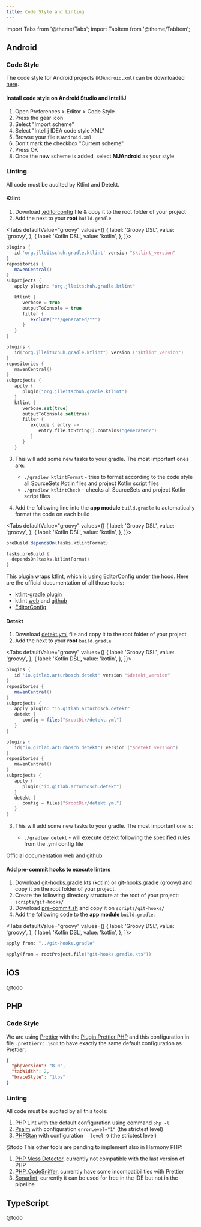 ```yaml
---
title: Code Style and Linting
---
```


import Tabs from '@theme/Tabs';
import TabItem from '@theme/TabItem';


## Android

### Code Style

The code style for Android projects (`MJAndroid.xml`) can be downloaded [here](https://bitbucket.org/mobilejazz/mj-android-codestyles/raw/master/MJAndroid.xml).

#### Install code style on Android Studio and IntelliJ

1. Open Preferences > Editor > Code Style
2. Press the gear icon
3. Select "Import scheme"
4. Select "Intellij IDEA code style XML"
5. Browse your file `MJAndroid.xml`
6. Don't mark the checkbox "Current scheme"
7. Press OK
8. Once the new scheme is added, select **MJAndroid** as your style

### Linting

All code must be audited by Ktlint and Detekt.

#### Ktlint

1. Download [.editorconfig](https://bitbucket.org/mobilejazz/mj-android-codestyles/raw/master/.editorconfig) file & copy it to the root folder of your project
2. Add the next to your **root** `build.gradle`

<Tabs defaultValue="groovy" values={[
{ label: 'Groovy DSL', value: 'groovy', },
{ label: 'Kotlin DSL', value: 'kotlin', },
]}>

<TabItem value="groovy">

```groovy
plugins {
   id 'org.jlleitschuh.gradle.ktlint' version "$ktlint_version"
}
repositories {
   mavenCentral()
}
subprojects {
   apply plugin: "org.jlleitschuh.gradle.ktlint"

   ktlint {
      verbose = true
      outputToConsole = true
      filter {
         exclude("**/generated/**")
      }
   }
}
```
  
</TabItem>

<TabItem value="kotlin">

```kotlin
plugins {
   id("org.jlleitschuh.gradle.ktlint") version ("$ktlint_version")
}
repositories {
   mavenCentral()
}
subprojects {
   apply {
      plugin("org.jlleitschuh.gradle.ktlint")
   }
   ktlint {
      verbose.set(true)
      outputToConsole.set(true)
      filter {
         exclude { entry ->
            entry.file.toString().contains("generated/")
         }
      }
   }
```
</TabItem>

</Tabs>

3. This will add some new tasks to your gradle. The most important ones are:

   - `./gradlew ktlintFormat` - tries to format according to the code style all SourceSets Kotlin files and project Kotlin script files
   - `./gradlew ktlintCheck` - checks all SourceSets and project Kotlin script files

4. Add the following line into the **app module** `build.gradle` to automatically format the code on each build

<Tabs defaultValue="groovy" values={[
{ label: 'Groovy DSL', value: 'groovy', },
{ label: 'Kotlin DSL', value: 'kotlin', },
]}>

<TabItem value="groovy">

```groovy
preBuild.dependsOn(tasks.ktlintFormat)
```

</TabItem>

<TabItem value="kotlin">

```kotlin
tasks.preBuild {
  dependsOn(tasks.ktlintFormat)
}
```

</TabItem>

</Tabs>

This plugin wraps ktlint, which is using EditorConfig under the hood. Here are the official documentation of all those tools:

- [ktlint-gradle plugin](https://github.com/JLLeitschuh/ktlint-gradle)
- ktlint [web](https://ktlint.github.io/) and [github](https://github.com/pinterest/ktlint)
- [EditorConfig](https://editorconfig.org/)

#### Detekt

1. Download [detekt.yml](https://bitbucket.org/mobilejazz/mj-android-codestyles/raw/master/detekt.yml) file and copy it to the root folder of your project
2. Add the next to your **root** `build.gradle`

<Tabs defaultValue="groovy" values={[
   { label: 'Groovy DSL', value: 'groovy', },
   { label: 'Kotlin DSL', value: 'kotlin', },
   ]}>

<TabItem value="groovy">

```groovy
plugins {
   id 'io.gitlab.arturbosch.detekt' version "$detekt_version"
}
repositories {
   mavenCentral()
}
subprojects {
   apply plugin: "io.gitlab.arturbosch.detekt"
   detekt {
      config = files("$rootDir/detekt.yml")
   }
}
```
</TabItem>

<TabItem value="kotlin">

```kotlin
plugins {
   id("io.gitlab.arturbosch.detekt") version ("$detekt_version")
}
repositories {
   mavenCentral()
}
subprojects {
   apply {
      plugin("io.gitlab.arturbosch.detekt")
   }
   detekt {
      config = files("$rootDir/detekt.yml")
   }
}
```

</TabItem>

</Tabs>

3. This will add some new tasks to your gradle. The most important one is:

    - `./gradlew detekt` - will execute detekt following the specified rules from the .yml config file

Official documentation [web](https://detekt.github.io/detekt/) and [github](https://github.com/detekt/detekt)

#### Add pre-commit hooks to execute linters

1. Download [git-hooks.gradle.kts](https://bitbucket.org/mobilejazz/mj-android-codestyles/raw/master/git-hooks/git-hooks.gradle.kts) (kotlin) or [git-hooks.gradle](https://bitbucket.org/mobilejazz/mj-android-codestyles/raw/master/git-hooks/git-hooks.gradle) (groovy) and copy it on the root folder of your project.
2. Create the following directory structure at the root of your project: `scripts/git-hooks/`
3. Download [pre-commit.sh](https://bitbucket.org/mobilejazz/mj-android-codestyles/raw/master/git-hooks/pre-commit.sh) and copy it on `scripts/git-hooks/`
4. Add the following code to the **app module** `build.gradle`:

<Tabs defaultValue="groovy" values={[
   { label: 'Groovy DSL', value: 'groovy', },
   { label: 'Kotlin DSL', value: 'kotlin', },
   ]}>
<TabItem value="groovy">

```groovy
apply from: "../git-hooks.gradle"
```
</TabItem>

<TabItem value="kotlin">

```kotlin
apply(from = rootProject.file("git-hooks.gradle.kts"))
```

</TabItem>

</Tabs>

## iOS

@todo

## PHP

### Code Style

We are using [Prettier](https://prettier.io/) with the [Plugin Prettier PHP](https://github.com/prettier/plugin-php) 
and this configuration in file `.prettierrc.json` to have exactly the same default configuration as Prettier:

```json
{
  "phpVersion": "8.0",
  "tabWidth": 2,
  "braceStyle": "1tbs"
}
```

### Linting

All code must be audited by all this tools:

1. PHP Lint with the default configuration using command `php -l`
2. [Psalm](https://psalm.dev/) with configuration `errorLevel="1"` (the strictest level)
3. [PHPStan](https://phpstan.org/) with configuration `--level 9` (the strictest level)

@todo This other tools are pending to implement also in Harmony PHP:

1. [PHP Mess Detector](https://phpmd.org/), currently not compatible with the last version of PHP
2. [PHP_CodeSniffer](https://github.com/squizlabs/PHP_CodeSniffer), currently have some incompatibilities with Prettier
3. [Sonarlint](https://www.sonarlint.org/), currently it can be used for free in the IDE but not in the pipeline


## TypeScript

@todo
